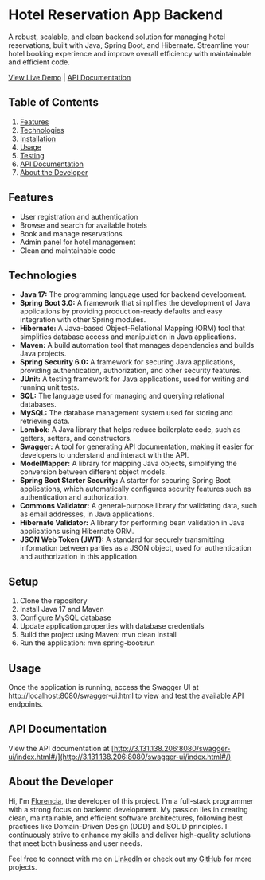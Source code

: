 # Hotel Reservation App Backend

A robust, scalable, and clean backend solution for managing hotel reservations, built with Java, Spring Boot, and Hibernate. Streamline your hotel booking experience and improve overall efficiency with maintainable and efficient code.

[View Live Demo](http://digital-booking-6.s3-website.us-east-2.amazonaws.com/) |
[API Documentation](http://3.131.138.206:8080/swagger-ui/index.html#/)

## Table of Contents

1. [Features](#features)
2. [Technologies](#technologies)
3. [Installation](#installation)
4. [Usage](#usage)
5. [Testing](#testing)
6. [API Documentation](#api-documentation)
7. [About the Developer](#about-the-developer)

## Features

- User registration and authentication
- Browse and search for available hotels
- Book and manage reservations
- Admin panel for hotel management
- Clean and maintainable code

## Technologies

- **Java 17:** The programming language used for backend development.
- **Spring Boot 3.0:** A framework that simplifies the development of Java applications by providing production-ready defaults and easy integration with other Spring modules.
- **Hibernate:** A Java-based Object-Relational Mapping (ORM) tool that simplifies database access and manipulation in Java applications.
- **Maven:** A build automation tool that manages dependencies and builds Java projects.
- **Spring Security 6.0:** A framework for securing Java applications, providing authentication, authorization, and other security features.
- **JUnit:** A testing framework for Java applications, used for writing and running unit tests.
- **SQL:** The language used for managing and querying relational databases.
- **MySQL:** The database management system used for storing and retrieving data.
- **Lombok:** A Java library that helps reduce boilerplate code, such as getters, setters, and constructors.
- **Swagger:** A tool for generating API documentation, making it easier for developers to understand and interact with the API.
- **ModelMapper:** A library for mapping Java objects, simplifying the conversion between different object models.
- **Spring Boot Starter Security:** A starter for securing Spring Boot applications, which automatically configures security features such as authentication and authorization.
- **Commons Validator:** A general-purpose library for validating data, such as email addresses, in Java applications.
- **Hibernate Validator:** A library for performing bean validation in Java applications using Hibernate ORM.
- **JSON Web Token (JWT):** A standard for securely transmitting information between parties as a JSON object, used for authentication and authorization in this application.

## Setup
1. Clone the repository
2. Install Java 17 and Maven
3. Configure MySQL database
4. Update application.properties with database credentials
5. Build the project using Maven: mvn clean install
6. Run the application: mvn spring-boot:run

## Usage
Once the application is running, access the Swagger UI at http://localhost:8080/swagger-ui.html to view and test the available API endpoints.

## API Documentation

View the API documentation at [http://3.131.138.206:8080/swagger-ui/index.html#/](http://3.131.138.206:8080/swagger-ui/index.html#/)

## About the Developer

Hi, I'm [Florencia](https://www.linkedin.com/in/florencialecha/), the developer of this project. I'm a full-stack programmer with a strong focus on backend development. My passion lies in creating clean, maintainable, and efficient software architectures, following best practices like Domain-Driven Design (DDD) and SOLID principles. I continuously strive to enhance my skills and deliver high-quality solutions that meet both business and user needs.

Feel free to connect with me on [LinkedIn](https://www.linkedin.com/in/florencialecha/) or check out my [GitHub](https://github.com/florencialecha) for more projects.
